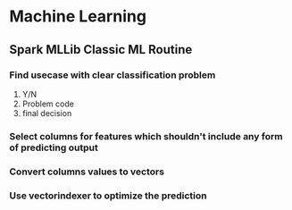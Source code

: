 # Machine Learning

## Spark MLLib Classic ML Routine

### Find usecase with clear classification problem 
  1. Y/N
  2. Problem code
  2. final decision
### Select columns for features which shouldn't include any form of predicting output

### Convert columns values to vectors 

### Use vectorindexer to optimize the prediction
 
